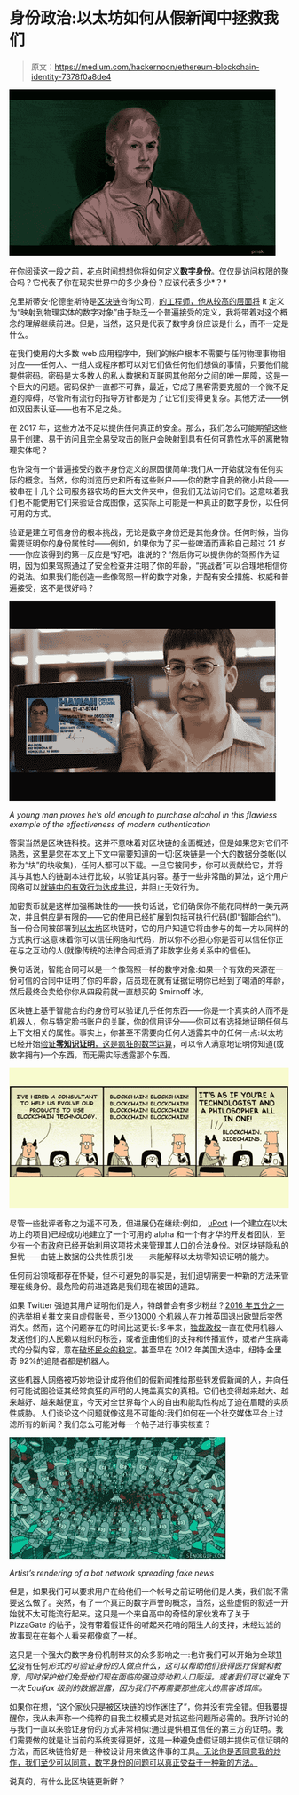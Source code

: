 # 身份政治:以太坊如何从假新闻中拯救我们

> 原文：<https://medium.com/hackernoon/ethereum-blockchain-identity-7378f0a8de4>

![](img/4024e5c0978ed2b9db17b5f6924a3b6b.png)

在你阅读这一段之前，花点时间想想你将如何定义**数字身份**。仅仅是访问权限的聚合吗？它代表了你在现实世界中的多少身份？应该代表多少*？*

克里斯蒂安·伦德奎斯特是[区块链](https://hackernoon.com/tagged/blockchain)咨询公司，[的工程师，他从较高的层面将](https://www.youtube.com/watch?v=QpaTOvAhLR4) it 定义为“映射到物理实体的数字对象”由于缺乏一个普遍接受的定义，我将带着对这个概念的理解继续前进。但是，当然，这只是代表了数字身份应该是什么，而不一定是什么。

在我们使用的大多数 web 应用程序中，我们的帐户根本不需要与任何物理事物相对应——任何人、一组人或程序都可以对它们做任何他们想做的事情，只要他们能提供密码。密码是大多数人的私人数据和互联网其他部分之间的唯一屏障，这是一个巨大的问题。密码保护一直都不可靠，最近，它成了黑客需要克服的一个微不足道的障碍，尽管所有流行的指导方针都是为了让它们变得更复杂。其他方法——例如双因素认证——也有不足之处。

在 2017 年，这些方法不足以提供任何真正的安全。那么，我们怎么可能期望这些易于创建、易于访问且完全易受攻击的账户会映射到具有任何可靠性水平的离散物理实体呢？

也许没有一个普遍接受的数字身份定义的原因很简单:我们从一开始就没有任何实际的概念。当然，你的浏览历史和所有这些账户——你的数字自我的微小片段——被串在十几个公司服务器农场的巨大文件夹中，但我们无法访问它们。这意味着我们也不能使用它们来验证合成图像，这实际上可能是一种真正的数字身份，以任何可用的方式。

验证是建立可信身份的根本挑战，无论是数字身份还是其他身份。任何时候，当你需要证明你的身份属性时——例如，如果你为了买一些啤酒而声称自己超过 21 岁——你应该得到的第一反应是“好吧，谁说的？”然后你可以提供你的驾照作为证明，因为如果驾照通过了安全检查并注明了你的年龄，“挑战者”可以合理地相信你的说法。如果我们能创造一些像驾照一样的数字对象，并配有安全措施、权威和普遍接受，这不是很好吗？

![](img/1362a627bc6829c8a34bd2853ccd470e.png)

*A young man proves he’s old enough to purchase alcohol in this flawless example of the effectiveness of modern authentication*

答案当然是区块链科技。这并不意味着对区块链的全面概述，但是如果您对它们不熟悉，这里是您在本文上下文中需要知道的一切:区块链是一个大的数据分类帐(以称为“块”的块收集)，任何人都可以下载。一旦它被同步，你可以贡献给它，并将其与其他人的链副本进行比较，以验证其内容。基于一些非常酷的算法，这个用户网络可以[就链中的有效行为达成共识](https://keepingstock.net/explaining-blockchain-how-proof-of-work-enables-trustless-consensus-2abed27f0845)，并阻止无效行为。

加密货币就是这样加强稀缺性的——换句话说，它们确保你不能花同样的一美元两次，并且供应是有限的——它的使用已经扩展到包括可执行代码(即“智能合约”)。当一份合同被部署到[以太坊](https://hackernoon.com/tagged/ethereum)区块链时，它的用户知道它将由参与的每一方以同样的方式执行:这意味着你可以信任网络和代码，所以你不必担心你是否可以信任你正在与之互动的人(就像传统的法律合同抵消了非数字业务关系中的信任)。

换句话说，智能合同可以是一个像驾照一样的数字对象:如果一个有效的来源在一份可信的合同中证明了你的年龄，店员现在就有证据证明你已经到了喝酒的年龄，然后最终会卖给你你从四段前就一直想买的 Smirnoff 冰。

区块链上基于智能合约的身份可以验证几乎任何东西——你是一个真实的人而不是机器人，你与特定脸书账户的关联，你的信用评分——你可以有选择地证明任何与上下文相关的属性。事实上，你甚至不需要向任何人透露其中的任何一点:以太坊已经开始[验证**零知识证明**，这是](https://cointelegraph.com/news/ethereum-upgrade-byzantium-is-live-verifies-first-zk-snark-proof)[疯狂的数学运算](https://www.youtube.com/watch?v=0Sy6nb72gCk)，可以令人满意地证明你知道(或数字拥有)一个东西，而无需实际透露那个东西。

![](img/98b37bf366f0f10cf0015acf02dd3902.png)

尽管一些批评者称之为遥不可及，但进展仍在继续:例如， [uPort](https://www.uport.me/) (一个建立在以太坊上的项目)已经成功地建立了一个可用的 alpha 和一个有才华的开发者团队，至少有一个[市政府](https://www.coindesk.com/swiss-city-verify-id-ethereum/)已经开始利用这项技术来管理其人口的合法身份。对区块链隐私的担忧——由链上数据的公共性质引发——未能解释以太坊零知识证明的能力。

任何前沿领域都存在怀疑，但不可避免的事实是，我们迫切需要一种新的方法来管理在线身份。最危险的前进道路是我们现在被困的道路。

如果 Twitter 强迫其用户证明他们是人，特朗普会有多少粉丝？[2016 年五分之一的](http://www.motherjones.com/politics/2017/10/twitter-bots-distorted-the-2016-election-including-many-controlled-by-russia/)选举相关推文来自虚假账号，至少[13000 个机器人](https://www.buzzfeed.com/jamesball/a-suspected-network-of-13000-twitter-bots-pumped-out-pro?utm_term=.owZaMkzW5#.oebXe0R4q)在力推英国退出欧盟后突然消失。然而，这个问题存在的时间比这更长:多年来，[独裁政权](https://advox.globalvoices.org/2015/08/04/hackingteam-leaks-ecuador-is-spending-millions-on-malware-pro-government-trolls/)一直在使用机器人发送他们的人民赖以组织的标签，或者歪曲他们的支持和传播宣传，或者产生病毒式的分裂内容，意在[破坏民众的稳定](https://www.youtube.com/watch?v=Gt5-QOv3Z_M)。甚至早在 2012 年美国大选中，纽特·金里奇 92%的追随者都是机器人。

这些机器人网络被巧妙地设计成将他们的假新闻推给那些转发假新闻的人，并向任何可能试图验证其经常疯狂的声明的人掩盖真实的真相。它们也变得越来越大、越来越好、越来越便宜，今天对全世界每个人的自由和能动性构成了迫在眉睫的实质性威胁。人们谈论这个问题就像这是不可能的:我们如何在一个社交媒体平台上过滤所有的新闻？我们怎么可能对每一个帖子进行事实核查？

![](img/14b8c267a647953d1c694b8906ae9ec3.png)

*Artist’s rendering of a bot network spreading fake news*

但是，如果我们可以要求用户在给他们一个帐号之前证明他们是人类，我们就不需要这么做了。突然，有了一个真正的数字声誉的概念，当然，这些虚假的叙述一开始就不太可能流行起来。这只是一个来自高中的奇怪的家伙发布了关于 PizzaGate 的帖子，没有带着假证件的听起来花哨的陌生人的支持，未经过滤的故事现在在每个人看来都像疯了一样。

这只是一个强大的数字身份机制带来的众多影响之一:也许我们可以开始为全球[11 亿](https://www.ndtv.com/world-news/more-than-1-1-billion-invisible-people-lack-identification-1765594)没有任何*形式的可验证身份的人做点什么，这可以帮助他们获得医疗保健和教育，同时保护他们免受他们现在面临的强迫劳动和人口贩运。或者我们可以避免下一次 Equifax 级别的数据泄露，因为我们不再需要那些庞大的黑客诱饵库。*

如果你在想，“这个家伙只是被区块链的炒作迷住了”，你并没有完全错。但我要提醒你，我从未声称一个纯粹的自我主权模式是对抗这些问题所必需的。我所讨论的与我们一直以来验证身份的方式非常相似:通过提供相互信任的第三方的证明。我们需要做的就是让当前的系统变得更好，这是一种避免虚假证明并提供可信证明的方法，而区块链恰好是一种被设计用来做这件事的工具[。无论你是否同意我的炒作，我们至少可以同意，数字身份的问题可以真正受益于一种新的方法。](/@jonchoi/ethereum-casper-101-7a851a4f1eb0)

说真的，有什么比区块链更新鲜？